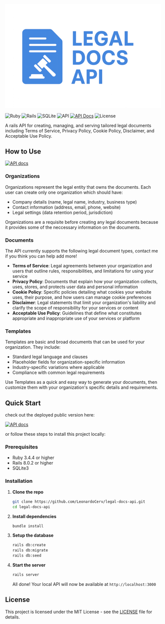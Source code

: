 ![legal-doc-api](/legalDocsAPI.png)

![Ruby](https://img.shields.io/badge/Ruby-AE1401?logo=ruby&logoColor=white)
![Rails](https://img.shields.io/badge/Rails-AE1401?logo=rubyonrails&logoColor=white)
![SQLite](https://img.shields.io/badge/SQLite-003B57?logo=sqlite&logoColor=white)
![API](https://img.shields.io/badge/REST%20API-blue)
[![API Docs](https://img.shields.io/badge/Swagger-6ABA23?logo=swagger&logoColor=white)](https://legaldocs.leonardocerv.hackclub.app/api-docs/)
![License](https://img.shields.io/badge/License-MIT-brown)

A rails API for creating, managing, and serving tailored legal documents including Terms of Service, Privacy Policy, Cookie Policy, Disclaimer, and Acceptable Use Policy.

## How to Use

[![API docs](https://img.shields.io/badge/Open%20API%20documentation%20(swagger)-6ABA23?logo=swagger&style=for-the-badge&logoColor=white)](https://legaldocs.leonardocerv.hackclub.app/api-docs/)

### Organizations
Organizations represent the legal entity that owns the documents. Each user can create only one organization which should have:
- Company details (name, legal name, industry, business type)
- Contact information (address, email, phone, website)
- Legal settings (data retention period, jurisdiction)

Organizations are a requisite before creating any legal documents because it provides some of the neccessary information on the documents.

### Documents
The API currently supports the following legal document types, contact me if you think you can help add more!
- **Terms of Service**: Legal agreements between your organization and users that outline rules, responsibilities, and limitations for using your service
- **Privacy Policy**: Documents that explain how your organization collects, uses, stores, and protects user data and personal information
- **Cookie Policy**: Specific policies detailing what cookies your website uses, their purpose, and how users can manage cookie preferences
- **Disclaimer**: Legal statements that limit your organization's liability and clarify the scope of responsibility for your services or content
- **Acceptable Use Policy**: Guidelines that define what constitutes appropriate and inappropriate use of your services or platform

### Templates
Templates are basic and broad documents that can be used for your organization. They include:
- Standard legal language and clauses
- Placeholder fields for organization-specific information
- Industry-specific variations where applicable
- Compliance with common legal requirements

Use Templates as a quick and easy way to generate your documents, then customize them with your organization's specific details and requirements.

## Quick Start

check out the deployed public version here:

[![API docs](https://img.shields.io/badge/Public%20Deployed%20API-AE1401?logo=rubyonrails&logoColor=white&style=for-the-badge)](https://legaldocs.leonardocerv.hackclub.app/)

or follow these steps to install this project locally:

### Prerequisites

- Ruby 3.4.4 or higher
- Rails 8.0.2 or higher
- SQLite3

### Installation

1. **Clone the repo**
   ```bash
   git clone https://github.com/LeonardoCerv/legal-docs-api.git
   cd legal-docs-api
   ```

2. **Install dependencies**
   ```bash
   bundle install
   ```

3. **Setup the database**
   ```bash
   rails db:create
   rails db:migrate
   rails db:seed
   ```

4. **Start the server**
   ```bash
   rails server
   ```

   All done! Your local API will now be available at `http://localhost:3000`

## License

This project is licensed under the MIT License - see the [LICENSE](LICENSE) file for details.